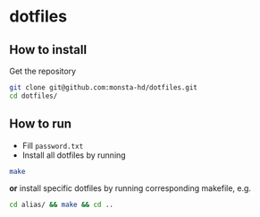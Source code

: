 # dotfiles
## How to install
Get the repository
```bash
git clone git@github.com:monsta-hd/dotfiles.git
cd dotfiles/
```
## How to run
* Fill `password.txt`
* Install all dotfiles by running
```bash
make
```
**or** install specific dotfiles by running corresponding makefile, e.g.
```bash
cd alias/ && make && cd ..
```
